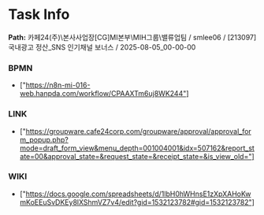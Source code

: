 # Task Info

**Path:** 카페24(주)\본사사업장\[CG]MI본부\MIH그룹\밸류업팀 / smlee06 / [213097] 국내광고 정산_SNS 인기채널 보너스 / 2025-08-05_00-00-00

### BPMN
- ["https://n8n-mi-016-web.hanpda.com/workflow/CPAAXTm6uj8WK244"]

### LINK
- ["https://groupware.cafe24corp.com/groupware/approval/approval_form_popup.php?mode=draft_form_view&menu_depth=001004001&idx=507162&report_state=00&approval_state=&request_state=&receipt_state=&is_view_old="]

### WIKI
- ["https://docs.google.com/spreadsheets/d/1lbH0hWHnsE1zXpXAHoKwmKoEEuSvDKEy8lXShmVZ7v4/edit?gid=1532123782#gid=1532123782"]

